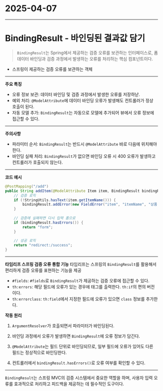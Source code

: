 # 2025-04-07
---

# BindingResult - 바인딩된 결과값 담기
> `BindingResult`는 Spring에서 제공하는 검증 오류를 보관하는 인터페이스로, 폼 데이터 바인딩과 검증 과정에서 발생하는 오류를 처리하는 핵심 컴포넌트이다.
- 스프링이 제공하는 검증 오류를 보관하는 객체

---

**주요 특징**
- 오류 정보 보관: 데이터 바인딩 및 검증 과정에서 발생한 오류를 저장하낟.
- 예외 처리: `@ModelAttribute`에 데이터 바인딩 오류가 발생해도 컨트롤러가 정상 호출이 된다.
- 자동 모델 추가: `BindingResult`는 자동으로 모델에 추가되어 뷰에서 오류 정보에 접근할 수 있다.

---

**주의사항**
- 파라미터 순서: `BindingResult`는 반드시 `@ModelAttribute` 바로 다음에 위치해야 한다.
- 바인딩 실패 처리: `BindingResult`가 없으면 바인딩 오류 시 400 오류가 발생하고 컨트롤러가 호출되지 않는다.

---

**코드 예시**
```java
@PostMapping("/add")
public String addItem(@ModelAttribute Item item, BindingResult bindingResult) {
    // 검증 로직
    if (!StringUtils.hasText(item.getItemName())) {
        bindingResult.addError(new FieldError("item", "itemName", "상품 이름은 필수입니다."));
    }
    
    // 검증에 실패하면 다시 입력 폼으로
    if (bindingResult.hasErrors()) {
        return "form";
    }
    
    // 성공 로직
    return "redirect:/success";
}
```
---

**타임리프 스프링 검증 오류 통합 기능**
타임리프는 스프링의 `BindingResult`를 활용해서 편리하게 검증 오류를 표현하는 기능을 제공
- `#fields`: `#fields`로 `BindingResult`가 제공하는 검증 오류에 접근할 수 있다.
- `th:errors`: 해당 필드에 오류가 있는 경우에 태그를 출력한다. `th:if`의 편의 버전이다.
- `th:errorclass`: `th:field`에서 지정한 필드에 오류가 있으면 `class` 정보를 추가한다.

**작동 원리**
1. `ArgumentResolver`가 호출되면서 파라미터가 바인딩된다.

2. 바인딩 과정에서 오류가 발생하면 `BindingResult`에 오류 정보가 담긴다.

3. `@ModelAttribute`는 필드 단위로 바인딩되므로, 일부 필드에 오류가 있어도 다른 필드는 정상적으로 바인딩한다.

4. 컨트롤러에서 `bindingResult.hasErrors()`로 오류 여부를 확인할 수 있다.

---
`BindingResult`는 스프링 MVC의 검증 시스템에서 중요한 역할을 하며, 사용자 입력 오류를 효과적으로 처리하고
피드백을 제공하는 데 필수적인 도구이다.